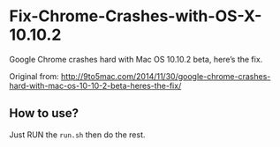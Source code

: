 Fix-Chrome-Crashes-with-OS-X-10.10.2
====================================

Google Chrome crashes hard with Mac OS 10.10.2 beta, here’s the fix.

Original from: http://9to5mac.com/2014/11/30/google-chrome-crashes-hard-with-mac-os-10-10-2-beta-heres-the-fix/

## How to use?

Just RUN the `run.sh` then do the rest.
